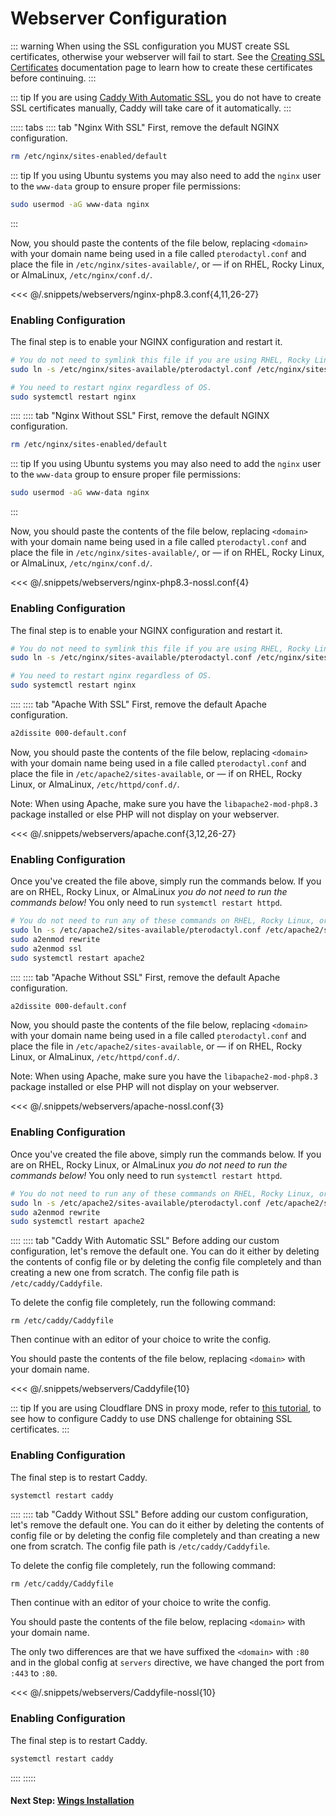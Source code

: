 # Webserver Configuration

::: warning
When using the SSL configuration you MUST create SSL certificates, otherwise your webserver will fail to start. See the [Creating SSL Certificates](/tutorials/creating_ssl_certificates.html) documentation page to learn how to create these certificates before continuing.
:::

::: tip
If you are using [Caddy With Automatic SSL](#caddy-with-automatic-ssl), you do not have to create SSL certificates manually, Caddy will take care of it automatically.
:::

::::: tabs
:::: tab "Nginx With SSL"
First, remove the default NGINX configuration.

``` bash
rm /etc/nginx/sites-enabled/default
```

::: tip
If you using Ubuntu systems you may also need to add the `nginx` user to the `www-data` group to ensure proper file permissions:

``` bash
sudo usermod -aG www-data nginx
```
:::

Now, you should paste the contents of the file below, replacing `<domain>` with your domain name being used in a file called
`pterodactyl.conf` and place the file in `/etc/nginx/sites-available/`, or &mdash; if on RHEL, Rocky Linux, or AlmaLinux, `/etc/nginx/conf.d/`.

<<< @/.snippets/webservers/nginx-php8.3.conf{4,11,26-27}

### Enabling Configuration

The final step is to enable your NGINX configuration and restart it.

```bash
# You do not need to symlink this file if you are using RHEL, Rocky Linux, or AlmaLinux.
sudo ln -s /etc/nginx/sites-available/pterodactyl.conf /etc/nginx/sites-enabled/pterodactyl.conf

# You need to restart nginx regardless of OS.
sudo systemctl restart nginx
```

::::
:::: tab "Nginx Without SSL"
First, remove the default NGINX configuration.

``` bash
rm /etc/nginx/sites-enabled/default
```

::: tip
If you using Ubuntu systems you may also need to add the `nginx` user to the `www-data` group to ensure proper file permissions:

``` bash
sudo usermod -aG www-data nginx
```
:::

Now, you should paste the contents of the file below, replacing `<domain>` with your domain name being used in a file called
`pterodactyl.conf` and place the file in `/etc/nginx/sites-available/`, or &mdash; if on RHEL, Rocky Linux, or AlmaLinux, `/etc/nginx/conf.d/`.

<<< @/.snippets/webservers/nginx-php8.3-nossl.conf{4}

### Enabling Configuration

The final step is to enable your NGINX configuration and restart it.

```bash
# You do not need to symlink this file if you are using RHEL, Rocky Linux, or AlmaLinux.
sudo ln -s /etc/nginx/sites-available/pterodactyl.conf /etc/nginx/sites-enabled/pterodactyl.conf

# You need to restart nginx regardless of OS.
sudo systemctl restart nginx
```

::::
:::: tab "Apache With SSL"
First, remove the default Apache configuration.

``` bash
a2dissite 000-default.conf
```

Now, you should paste the contents of the file below, replacing `<domain>` with your domain name being used in a file called
`pterodactyl.conf` and place the file in `/etc/apache2/sites-available`, or &mdash; if on RHEL, Rocky Linux, or AlmaLinux, `/etc/httpd/conf.d/`.

Note: When using Apache, make sure you have the `libapache2-mod-php8.3` package installed or else PHP will not display on your webserver.

<<< @/.snippets/webservers/apache.conf{3,12,26-27}

### Enabling Configuration

Once you've created the file above, simply run the commands below. If you are on RHEL, Rocky Linux, or AlmaLinux _you do not need to run the commands
below!_ You only need to run `systemctl restart httpd`.

```bash
# You do not need to run any of these commands on RHEL, Rocky Linux, or AlmaLinux
sudo ln -s /etc/apache2/sites-available/pterodactyl.conf /etc/apache2/sites-enabled/pterodactyl.conf
sudo a2enmod rewrite
sudo a2enmod ssl
sudo systemctl restart apache2
```

::::
:::: tab "Apache Without SSL"
First, remove the default Apache configuration.

``` bash
a2dissite 000-default.conf
```

Now, you should paste the contents of the file below, replacing `<domain>` with your domain name being used in a file called
`pterodactyl.conf` and place the file in `/etc/apache2/sites-available`, or &mdash; if on RHEL, Rocky Linux, or AlmaLinux, `/etc/httpd/conf.d/`.

Note: When using Apache, make sure you have the `libapache2-mod-php8.3` package installed or else PHP will not display on your webserver.

<<< @/.snippets/webservers/apache-nossl.conf{3}

### Enabling Configuration

Once you've created the file above, simply run the commands below. If you are on RHEL, Rocky Linux, or AlmaLinux _you do not need to run the commands
below!_ You only need to run `systemctl restart httpd`.

```bash
# You do not need to run any of these commands on RHEL, Rocky Linux, or AlmaLinux
sudo ln -s /etc/apache2/sites-available/pterodactyl.conf /etc/apache2/sites-enabled/pterodactyl.conf
sudo a2enmod rewrite
sudo systemctl restart apache2
```

::::
:::: tab "Caddy With Automatic SSL"
Before adding our custom configuration, let's remove the default one. You can do it either by deleting the contents of config file or by deleting the config file completely and than creating a new one from scratch. The config file path is `/etc/caddy/Caddyfile`.

To delete the config file completely, run the following command:

```shell
rm /etc/caddy/Caddyfile
```

Then continue with an editor of your choice to write the config.

You should paste the contents of the file below, replacing `<domain>` with your domain name.

<<< @/.snippets/webservers/Caddyfile{10}

::: tip
If you are using Cloudflare DNS in proxy mode, refer to [this tutorial](/tutorials/creating_ssl_certificates.html#method-3:-caddy-(using-cloudflare-api)), to see how to configure Caddy to use DNS challenge for obtaining SSL certificates.
:::

### Enabling Configuration

The final step is to restart Caddy.

```bash
systemctl restart caddy
```

::::
:::: tab "Caddy Without SSL"
Before adding our custom configuration, let's remove the default one. You can do it either by deleting the contents of config file or by deleting the config file completely and than creating a new one from scratch. The config file path is `/etc/caddy/Caddyfile`.

To delete the config file completely, run the following command:

```shell
rm /etc/caddy/Caddyfile
```

Then continue with an editor of your choice to write the config.

You should paste the contents of the file below, replacing `<domain>` with your domain name.

The only two differences are that we have suffixed the `<domain>` with `:80` and in the global config at `servers` directive, we have changed the port from `:443` to `:80`.

<<< @/.snippets/webservers/Caddyfile-nossl{10}

### Enabling Configuration

The final step is to restart Caddy.

```bash
systemctl restart caddy
```

::::
:::::

#### Next Step: [Wings Installation](../../wings/installing.md)
